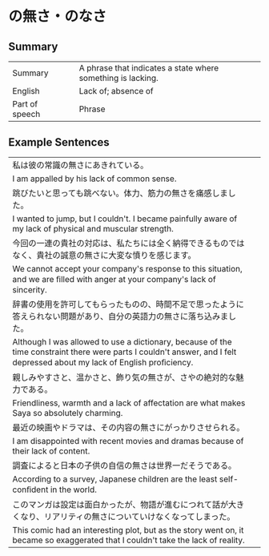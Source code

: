 # の無さ・のなさ

## Summary

<table><tr>   <td>Summary<td>   <td>A phrase that indicates a state where something is lacking.</td><tr><tr>   <td>English<td>   <td>Lack of; absence of</td><tr><tr>   <td>Part of speech<td>   <td>Phrase</td><tr></table></table></table>

## Example Sentences

<table><tr><td>私は彼の常識の無さにあきれている。<td><tr><tr><td>I am appalled by his lack of common sense.<td><tr><tr><td>跳びたいと思っても跳べない。体力、筋力の無さを痛感しました。<td><tr><tr><td>I wanted to jump, but I couldn't. I became painfully aware of my lack of physical and muscular strength.<td><tr><tr><td>今回の一連の貴社の対応は、私たちには全く納得できるものではなく、貴社の誠意の無さに大変な憤りを感じます。<td><tr><tr><td>We cannot accept your company's response to this situation, and we are ﬁlled with anger at your company's lack of sincerity.<td><tr><tr><td>辞書の使用を許可してもらったものの、時間不足で思ったように答えられない問題があり、自分の英語力の無さに落ち込みました。<td><tr><tr><td>Although I was allowed to use a dictionary, because of the time constraint there were parts I couldn't answer, and I felt depressed about my lack of English proﬁciency.<td><tr><tr><td>親しみやすさと、温かさと、飾り気の無さが、さやの絶対的な魅力である。<td><tr><tr><td>Friendliness, warmth and a lack of affectation are what makes Saya so absolutely charming.<td><tr><tr><td>最近の映画やドラマは、その内容の無さにがっかりさせられる。<td><tr><tr><td>I am disappointed with recent movies and dramas because of their lack of content.<td><tr><tr><td>調査によると日本の子供の自信の無さは世界一だそうである。<td><tr><tr><td>According to a survey, Japanese children are the least self-conﬁdent in the world.<td><tr><tr><td>このマンガは設定は面白かったが、物語が進むにつれて話が大きくなり、リアリティの無さについていけなくなってしまった。<td><tr><tr><td>This comic had an interesting plot, but as the story went on, it became so exaggerated that I couldn't take the lack of reality.<td><tr></table>

